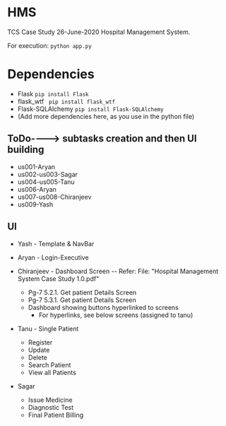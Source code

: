 # HMS
TCS Case Study 26-June-2020 Hospital Management System.

For execution: ```python app.py ```

# Dependencies
- Flask ```pip install Flask```
- flask_wtf ``` pip install flask_wtf```
- Flask-SQLAlchemy ``` pip install Flask-SQLAlchemy ```
- (Add more dependencies here, as you use in the python file)


## ToDo----> subtasks creation and then UI building
- us001-Aryan
- us002-us003-Sagar
- us004-us005-Tanu
- us006-Aryan
- us007-us008-Chiranjeev
- us009-Yash

## UI
- Yash - Template & NavBar

- Aryan - Login-Executive

- Chiranjeev - Dashboard Screen -- Refer: File: "Hospital Management System Case Study 1.0.pdf"
	- Pg-7 5.2.1. Get patient Details Screen
	- Pg-7 5.3.1. Get patient Details Screen
	- Dashboard showing buttons hyperlinked to screens
		- For hyperlinks, see below screens (assigned to tanu)

- Tanu - Single Patient
	- Register
	- Update
	- Delete
	- Search Patient
	- View all Patients

- Sagar
  - Issue Medicine
  - Diagnostic Test
  - Final Patient Billing
